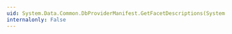```yaml
---
uid: System.Data.Common.DbProviderManifest.GetFacetDescriptions(System.Data.Metadata.Edm.EdmType)
internalonly: False
---
```

